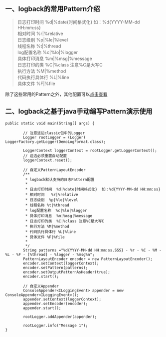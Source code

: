 
## 一、logback的常用Pattern介绍

>日志打印时间  %d|%date{时间格式化}  如：%d{YYYY-MM-dd HH:mm:ss}  
 相对时间   %r|%relative  
 日志级别  %p|%le|%level  
 线程名称 %t|%thread  
 log配置名称  %c|%lo|%logger  
 具体打印消息  %m|%msg|%message  
 日志打印的类  %C|%class 注意%C是大写C  
 执行方法 %M|%method  
 代码执行具体行 %L|%line  
 具体文件 %F|%file  

除了这些常用的Pattern之外，其他配置可以[点击查看](https://github.com/qos-ch/logback/blob/master/logback-classic/src/main/java/ch/qos/logback/classic/PatternLayout.java)

## 二、logback之基于java手动编写Pattern演示使用

```
public static void main(String[] args) {
		
		// 注意这边classic包中的Logger
		Logger rootLogger = (Logger) LoggerFactory.getLogger(DemoLogFormat.class);

		LoggerContext loggerContext = rootLogger.getLoggerContext();
		// 这边必须重置自动配置
		loggerContext.reset();
		
		// 自定义PatternLayoutEncoder
		/**
		 * logback默认支持的日志Pattern配置
		 * 
		 * 日志打印时间  %d|%date{时间格式化}  如：%d{YYYY-MM-dd HH:mm:ss}
		 * 相对时间   %r|%relative 
		 * 日志级别  %p|%le|%level
		 * 线程名称 %t|%thread
		 * log配置名称  %c|%lo|%logger
		 * 具体打印消息  %m|%msg|%message
		 * 日志打印的类  %C|%class 注意%C是大写C
		 * 执行方法 %M|%method
		 * 代码执行具体行 %L|%line
		 * 具体文件 %F|%file
		 * 
		 */
		String patterns ="%d{YYYY-MM-dd HH:mm:ss.SSS} - %r - %C - %M - %L - %F - [%thread] - %logger - %msg%n";
		PatternLayoutEncoder encoder = new PatternLayoutEncoder();
		encoder.setContext(loggerContext);
		encoder.setPattern(patterns);
		encoder.setOutputPatternAsHeader(true);
		encoder.start();
		
		// 自定义Appender
		ConsoleAppender<ILoggingEvent> appender = new ConsoleAppender<ILoggingEvent>();
		appender.setContext(loggerContext);
		appender.setEncoder(encoder);
		appender.start();

		rootLogger.addAppender(appender);

		rootLogger.info("Message 1");
}

```


